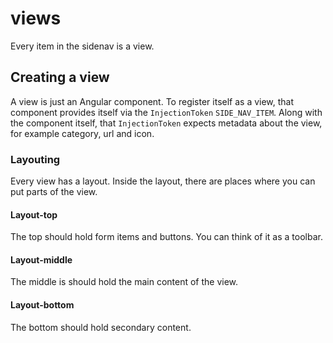 # views
Every item in the sidenav is a view.

## Creating a view
A view is just an Angular component. To register itself as a view, that component provides itself via the `InjectionToken` `SIDE_NAV_ITEM`.
Along with the component itself, that `InjectionToken` expects metadata about the view, for example category, url and icon.

### Layouting
Every view has a layout. Inside the layout, there are places where you can put parts of the view.

#### Layout-top
The top should hold form items and buttons. You can think of it as a toolbar.

#### Layout-middle
The middle is should hold the main content of the view.

#### Layout-bottom
The bottom should hold secondary content.
